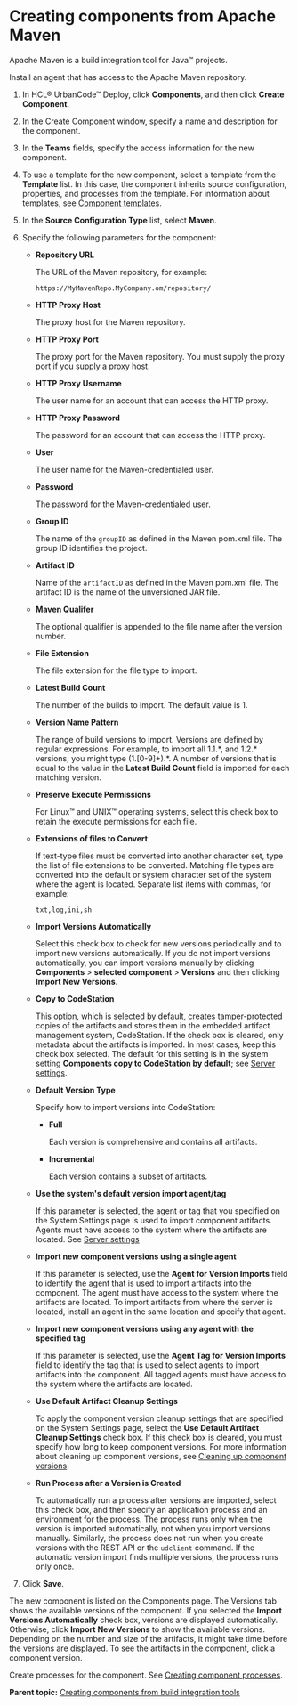 # Creating components from Apache Maven

Apache Maven is a build integration tool for Java™ projects.

Install an agent that has access to the Apache Maven repository.

1.   In HCL® UrbanCode™ Deploy, click **Components**, and then click **Create Component**. 
2.   In the Create Component window, specify a name and description for the component. 
3.  In the **Teams** fields, specify the access information for the new component.
4.  To use a template for the new component, select a template from the **Template** list. In this case, the component inherits source configuration, properties, and processes from the template. For information about templates, see [Component templates](comp_template.md).
5.   In the **Source Configuration Type** list, select **Maven**. 
6.  Specify the following parameters for the component: 
    -   ****Repository URL****

        The URL of the Maven repository, for example:

        ```
        https://MyMavenRepo.MyCompany.om/repository/
        ```

    -   ****HTTP Proxy Host****

        The proxy host for the Maven repository.

    -   ****HTTP Proxy Port****

        The proxy port for the Maven repository. You must supply the proxy port if you supply a proxy host.

    -   ****HTTP Proxy Username****

        The user name for an account that can access the HTTP proxy.

    -   ****HTTP Proxy Password****

        The password for an account that can access the HTTP proxy.

    -   ****User****

        The user name for the Maven-credentialed user.

    -   ****Password****

        The password for the Maven-credentialed user.

    -   ****Group ID****

        The name of the `groupID` as defined in the Maven pom.xml file. The group ID identifies the project.

    -   ****Artifact ID****

        Name of the `artifactID` as defined in the Maven pom.xml file. The artifact ID is the name of the unversioned JAR file.

    -   ****Maven Qualifer****

        The optional qualifier is appended to the file name after the version number.

    -   ****File Extension****

        The file extension for the file type to import.

    -   ****Latest Build Count****

        The number of the builds to import. The default value is 1.

    -   ****Version Name Pattern****

        The range of build versions to import. Versions are defined by regular expressions. For example, to import all 1.1.\*, and 1.2.\* versions, you might type \(1.\[0-9\]+\).\*. A number of versions that is equal to the value in the **Latest Build Count** field is imported for each matching version.

    -   ****Preserve Execute Permissions****

        For Linux™ and UNIX™ operating systems, select this check box to retain the execute permissions for each file.

    -   ****Extensions of files to Convert****

        If text-type files must be converted into another character set, type the list of file extensions to be converted. Matching file types are converted into the default or system character set of the system where the agent is located. Separate list items with commas, for example:

        ```
        txt,log,ini,sh
        ```

    -   ****Import Versions Automatically****

        Select this check box to check for new versions periodically and to import new versions automatically. If you do not import versions automatically, you can import versions manually by clicking **Components** \> **selected component** \> **Versions** and then clicking **Import New Versions**.

    -   ****Copy to CodeStation****

        This option, which is selected by default, creates tamper-protected copies of the artifacts and stores them in the embedded artifact management system, CodeStation. If the check box is cleared, only metadata about the artifacts is imported. In most cases, keep this check box selected. The default for this setting is in the system setting **Components copy to CodeStation by default**; see [Server settings](../../com.udeploy.admin.doc/topics/settings_system.md).

    -   ****Default Version Type****

        Specify how to import versions into CodeStation:

        -   ****Full****

            Each version is comprehensive and contains all artifacts.

        -   ****Incremental****

            Each version contains a subset of artifacts.

    -   ****Use the system's default version import agent/tag****

        If this parameter is selected, the agent or tag that you specified on the System Settings page is used to import component artifacts. Agents must have access to the system where the artifacts are located. See [Server settings](../../com.udeploy.admin.doc/topics/settings_system.md)

    -   ****Import new component versions using a single agent****

        If this parameter is selected, use the **Agent for Version Imports** field to identify the agent that is used to import artifacts into the component. The agent must have access to the system where the artifacts are located. To import artifacts from where the server is located, install an agent in the same location and specify that agent.

    -   ****Import new component versions using any agent with the specified tag****

        If this parameter is selected, use the **Agent Tag for Version Imports** field to identify the tag that is used to select agents to import artifacts into the component. All tagged agents must have access to the system where the artifacts are located.

    -   ****Use Default Artifact Cleanup Settings****

        To apply the component version cleanup settings that are specified on the System Settings page, select the **Use Default Artifact Cleanup Settings** check box. If this check box is cleared, you must specify how long to keep component versions. For more information about cleaning up component versions, see [Cleaning up component versions](settings_system_preview.md).

    -   ****Run Process after a Version is Created****

        To automatically run a process after versions are imported, select this check box, and then specify an application process and an environment for the process. The process runs only when the version is imported automatically, not when you import versions manually. Similarly, the process does not run when you create versions with the REST API or the `udclient` command. If the automatic version import finds multiple versions, the process runs only once.

7.  Click **Save**.

The new component is listed on the Components page. The Versions tab shows the available versions of the component. If you selected the **Import Versions Automatically** check box, versions are displayed automatically. Otherwise, click **Import New Versions** to show the available versions. Depending on the number and size of the artifacts, it might take time before the versions are displayed. To see the artifacts in the component, click a component version.

Create processes for the component. See [Creating component processes](comp_process_configure.md).

**Parent topic:** [Creating components from build integration tools](../topics/comp_create_buildTools.md)

